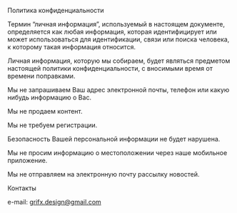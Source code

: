 Политика конфиденциальности

Термин “личная информация”, используемый в настоящем документе, определяется как любая информация, которая идентифицирует или может использоваться для идентификации, связи или поиска человека, к которому такая информация относится.

Личная информация, которую мы собираем, будет являться предметом настоящей политики конфиденциальности, с вносимыми время от времени поправками.

Мы не запрашиваем Ваш адрес электронной почты, телефон или какую нибудь информацию о Вас.

Мы не продаем контент.

Мы не требуем регистрации.

Безопасность Вашей персональной информации не будет нарушена.

Мы не просим информацию о местоположении через наше мобильное приложение.

Мы не отправляем на электронную почту рассылку новостей.

Контакты

e-mail: grifx.design@gmail.com
